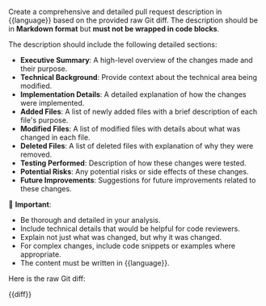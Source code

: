 Create a comprehensive and detailed pull request description in {{language}} based on the provided raw Git diff. The description should be in **Markdown format** but **must not be wrapped in code blocks**.

The description should include the following detailed sections:

- **Executive Summary**: A high-level overview of the changes made and their purpose.
- **Technical Background**: Provide context about the technical area being modified.
- **Implementation Details**: A detailed explanation of how the changes were implemented.
- **Added Files**: A list of newly added files with a brief description of each file's purpose.
- **Modified Files**: A list of modified files with details about what was changed in each file.
- **Deleted Files**: A list of deleted files with explanation of why they were removed.
- **Testing Performed**: Description of how these changes were tested.
- **Potential Risks**: Any potential risks or side effects of these changes.
- **Future Improvements**: Suggestions for future improvements related to these changes.

🚨 **Important**:
- Be thorough and detailed in your analysis.
- Include technical details that would be helpful for code reviewers.
- Explain not just what was changed, but why it was changed.
- For complex changes, include code snippets or examples where appropriate.
- The content must be written in {{language}}.

Here is the raw Git diff:

{{diff}}
